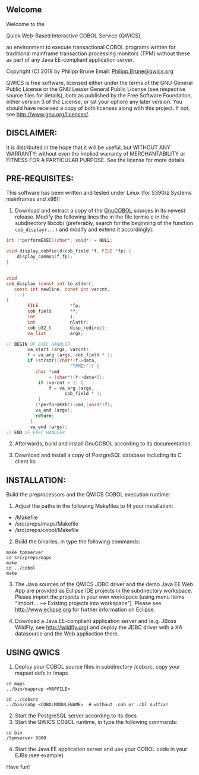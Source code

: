 Welcome
-----

Welcome to the 

Quick Web-Based Interactive COBOL Service (QWICS), 

an environment to execute transactional COBOL programs written for traditional mainframe transaction processing monitors (TPM) without these as part of any Java EE-compliant application server.

Copyright (C) 2018 by Philipp Brune  Email: Philipp.Brune@qwics.org   

QWICS is free software, licensed either under the terms of the GNU General Public License or the GNU Lesser General Public License (see respective source files for details), both as published by the Free Software Foundation, either version 3 of the License, or (at your option) any later version. 
You should have received a copy of both licenses along with this project. If not, see <http://www.gnu.org/licenses/>.  


DISCLAIMER:
-----

It is distributed in the hope that it will be useful, but WITHOUT ANY WARRANTY; without even the implied warranty of MERCHANTABILITY or FITNESS FOR A PARTICULAR PURPOSE. See the license for more details.  


PRE-REQUISITES:
-----

This software has been written and tested under Linux (for S390/z Systems mainframes and x86)!

1. Download and extract a copy of the [GnuCOBOL](https://www.gnu.org/software/gnucobol/) sources in its newest release. Modify the following lines the in the file termio.c in the subdirectory libcob/ (preferably, search for the beginning of the function `cob_display(...)` and modify and extend it accordingly):

```c
int (*performEXEC)(char*, void*) = NULL;

void display_cobfield(cob_field *f, FILE *fp) {
    display_common(f,fp);
}


void
cob_display (const int to_stderr,
   const int newline, const int varcnt, 
   ...)
{
        FILE            *fp;
        cob_field       *f;
        int             i;
        int             nlattr;
        cob_u32_t       disp_redirect;
        va_list         args;

// BEGIN OF EXEC HANDLER
        va_start (args, varcnt);
        f = va_arg (args, cob_field * );
        if (strstr((char*)f->data,
        			    "TPMI:")) {
           char *cmd 
                = (char*)(f->data+5);
            if (varcnt > 1) {
                f = va_arg (args, 
                      cob_field * );
            }
           (*performEXEC)(cmd,(void*)f);
           va_end (args);
           return;
         }
         va_end (args);
// END OF EXEC HANDLER
```

2. Afterwards, build and install GnuCOBOL according to its documentation.

3. Download and install a copy of PostgreSQL database including its C client lib

INSTALLATION:
-----

Build the preprocessors and the QWICS COBOL execution runtime:

1. Adjust the paths in the following Makefiles to fit your installation:

* <QWICSROOTDIR>/Makefile
* <QWICSROOTDIR>/src/preps/maps/Makefile
* <QWICSROOTDIR>/src/preps/cobol/Makefile

2. Build the binaries, in <QWICSROOTDIR> type the following commands:

```shell
make tpmserver
cd src/preps/maps
make
cd ../cobol
make
```

3. The Java sources of the QWICS JDBC driver and the demo Java EE Web App are provided as Eclipse IDE projects in the subdirectory workspace. Please import the projects in your own workspace (using menu items "Import... --> Existing projects into workspace"). Please see http://www.eclipse.org for further information on Eclipse.

4. Download a Java EE-compliant application server and (e.g. JBoss WildFly, see http://wildfly.org) and deploy the JDBC driver with a XA datasource and the Web appliaction there.


USING QWICS
-----

1. Deploy your COBOL source files in subdirectory <QWICSROOTDIR>/cobsrc, copy your mapset defs in <QWICSROOTDIR>/maps

```shell
cd maps
../bin/mapprep <MAPFILE>

cd ../cobsrc
../bin/cobp <COBOLMODULENAME>  # without .cob or .cbl suffix!
```

2. Start the PostgreSQL server according to its docs
3. Start the QWICS COBOL runtime, in <QWICSROOTDIR> type the following commands:

```shell
cd bin
/tpmserver 8000
```

4. Start the Java EE application server and use your COBOL code in your EJBs (see example)
 

Have fun!

